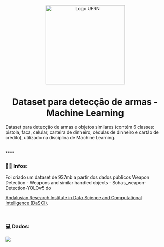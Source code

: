 <!--Banner session-->
<p align="center">
  <img src="https://i.postimg.cc/6qftVLj5/logotipo-ufrn-removebg.png" alt="Logo UFRN" tittle="Logo UFRN" width="250">
</p>

<!--About session-->
<h1 align="center">Dataset para detecção de armas - Machine Learning</h1>

Dataset para detecção de armas e objetos similares (contém 6 classes: pistola, faca, celular, carteira de dinheiro, cédulas de dinheiro e cartão de crédito), utilizado na disciplina de Machine Learning.
<br><br>

<!-- Infos -->****
<h3> 👩‍💻 Infos: </h3>
Foi criado um dataset de 937mb a partir dos dados públicos Weapon Detection - Weapons and similar handled objects - Sohas_weapon-Detection-YOLOv5 do

[Andalusian Research Institute in Data Science and Computational Intelligence (DaSCI)](https://dasci.es/transferencia/open-data/24705/).

<br>
<!-- Dados -->
<h3> 💻 Dados: </h3>
<p align="left">
  <code><img src="https://i.postimg.cc/xjXpmDVN/dados-reduzidos-6classes.png"></code>
</p><br>

